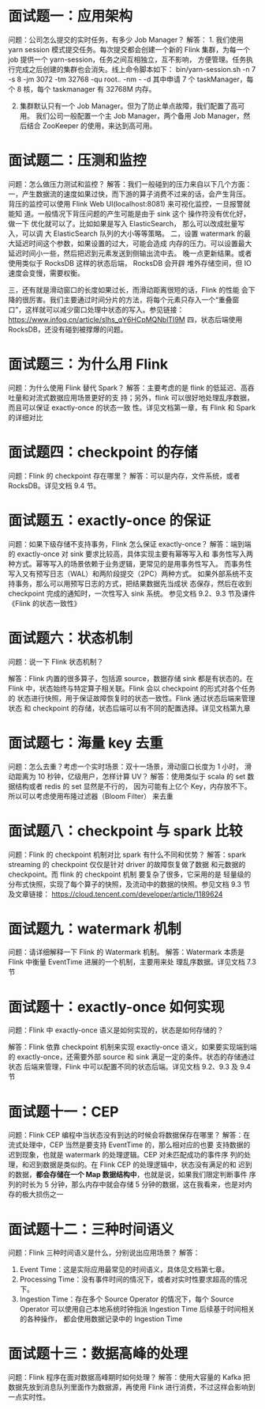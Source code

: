 # 面试题一：应用架构

问题：公司怎么提交的实时任务，有多少 Job Manager？
解答： 1. 我们使用 yarn session 模式提交任务。每次提交都会创建一个新的
Flink 集群，为每一个 job 提供一个 yarn-session，任务之间互相独立，互不影响，
方便管理。任务执行完成之后创建的集群也会消失。线上命令脚本如下：
bin/yarn-session.sh -n 7 -s 8 -jm 3072 -tm 32768 -qu root.*.* -nm *-* -d
其中申请 7 个 taskManager，每个 8 核，每个 taskmanager 有 32768M 内存。

2. 集群默认只有一个 Job Manager。但为了防止单点故障，我们配置了高可用。
我们公司一般配置一个主 Job Manager，两个备用 Job Manager，然后结合
ZooKeeper 的使用，来达到高可用。



# 面试题二：压测和监控

问题：怎么做压力测试和监控？
解答：我们一般碰到的压力来自以下几个方面：
一，产生数据流的速度如果过快，而下游的算子消费不过来的话，会产生背压。
背压的监控可以使用 Flink Web UI(localhost:8081) 来可视化监控，一旦报警就能知
道。一般情况下背压问题的产生可能是由于 sink 这个 操作符没有优化好，做一下
优化就可以了。比如如果是写入 ElasticSearch， 那么可以改成批量写入，可以调
大 ElasticSearch 队列的大小等等策略。
二，设置 watermark 的最大延迟时间这个参数，如果设置的过大，可能会造成
内存的压力。可以设置最大延迟时间小一些，然后把迟到元素发送到侧输出流中去。
晚一点更新结果。或者使用类似于 RocksDB 这样的状态后端， RocksDB 会开辟
堆外存储空间，但 IO 速度会变慢，需要权衡。

三，还有就是滑动窗口的长度如果过长，而滑动距离很短的话，Flink 的性能
会下降的很厉害。我们主要通过时间分片的方法，将每个元素只存入一个“重叠窗
口”，这样就可以减少窗口处理中状态的写入。参见链接：
https://www.infoq.cn/article/sIhs_qY6HCpMQNblTI9M
四，状态后端使用 RocksDB，还没有碰到被撑爆的问题。



# 面试题三：为什么用 Flink

问题：为什么使用 Flink 替代 Spark？
解答：主要考虑的是 flink 的低延迟、高吞吐量和对流式数据应用场景更好的支
持；另外，flink 可以很好地处理乱序数据，而且可以保证 exactly-once 的状态一致
性。详见文档第一章，有 Flink 和 Spark 的详细对比



# 面试题四：checkpoint 的存储

问题：Flink 的 checkpoint 存在哪里？
解答：可以是内存，文件系统，或者 RocksDB。详见文档 9.4 节。



# 面试题五：exactly-once 的保证

问题：如果下级存储不支持事务，Flink 怎么保证 exactly-once？
解答：端到端的 exactly-once 对 sink 要求比较高，具体实现主要有幂等写入和
事务性写入两种方式。幂等写入的场景依赖于业务逻辑，更常见的是用事务性写入。
而事务性写入又有预写日志（WAL）和两阶段提交（2PC）两种方式。
如果外部系统不支持事务，那么可以用预写日志的方式，把结果数据先当成状
态保存，然后在收到 checkpoint 完成的通知时，一次性写入 sink 系统。
参见文档 9.2、9.3 节及课件《Flink 的状态一致性》



# 面试题六：状态机制

问题：说一下 Flink 状态机制？

解答：Flink 内置的很多算子，包括源 source，数据存储 sink 都是有状态的。在
Flink 中，状态始终与特定算子相关联。Flink 会以 checkpoint 的形式对各个任务的
状态进行快照，用于保证故障恢复时的状态一致性。Flink 通过状态后端来管理状态
和 checkpoint 的存储，状态后端可以有不同的配置选择。详见文档第九章



# 面试题七：海量 key 去重

问题：怎么去重？考虑一个实时场景：双十一场景，滑动窗口长度为 1 小时，
滑动距离为 10 秒钟，亿级用户，怎样计算 UV？
解答：使用类似于 scala 的 set 数据结构或者 redis 的 set 显然是不行的，
因为可能有上亿个 Key，内存放不下。所以可以考虑使用布隆过滤器（Bloom Filter）
来去重



# 面试题八：checkpoint 与 spark 比较

问题：Flink 的 checkpoint 机制对比 spark 有什么不同和优势？
解答：spark streaming 的 checkpoint 仅仅是针对 driver 的故障恢复做了数据
和元数据的 checkpoint。而 flink 的 checkpoint 机制 要复杂了很多，它采用的是
轻量级的分布式快照，实现了每个算子的快照，及流动中的数据的快照。参见文档
9.3 节及文章链接： https://cloud.tencent.com/developer/article/1189624



# 面试题九：watermark 机制

问题：请详细解释一下 Flink 的 Watermark 机制。
解答：Watermark 本质是 Flink 中衡量 EventTime 进展的一个机制，主要用来处
理乱序数据。详见文档 7.3 节



# 面试题十：exactly-once 如何实现

问题：Flink 中 exactly-once 语义是如何实现的，状态是如何存储的？

解答：Flink 依靠 checkpoint 机制来实现 exactly-once 语义，如果要实现端到端
的 exactly-once，还需要外部 source 和 sink 满足一定的条件。状态的存储通过状态
后端来管理，Flink 中可以配置不同的状态后端。详见文档 9.2、9.3 及 9.4 节



# 面试题十一：CEP

问题：Flink CEP 编程中当状态没有到达的时候会将数据保存在哪里？
解答：在流式处理中，CEP 当然是要支持 EventTime 的，那么相对应的也要
支持数据的迟到现象，也就是 watermark 的处理逻辑。CEP 对未匹配成功的事件序
列的处理，和迟到数据是类似的。在 Flink CEP 的处理逻辑中，状态没有满足的和
迟到的数据，**都会存储在一个 Map 数据结构中**，也就是说，如果我们限定判断事件
序列的时长为 5 分钟，那么内存中就会存储 5 分钟的数据，这在我看来，也是对内
存的极大损伤之一



# 面试题十二：三种时间语义

问题：Flink 三种时间语义是什么，分别说出应用场景？
解答：
1. Event Time：这是实际应用最常见的时间语义，具体见文档第七章。
2. Processing Time：没有事件时间的情况下，或者对实时性要求超高的情况下。
3. Ingestion Time：存在多个 Source Operator 的情况下，每个 Source Operator
可以使用自己本地系统时钟指派 Ingestion Time 后续基于时间相关的各种操作，
都会使用数据记录中的 Ingestion Time



# 面试题十三：数据高峰的处理

问题：Flink 程序在面对数据高峰期时如何处理？
解答：使用大容量的 Kafka 把数据先放到消息队列里面作为数据源，再使用
Flink 进行消费，不过这样会影响到一点实时性。